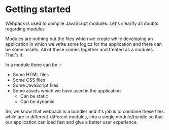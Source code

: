 # Getting started

Webpack is used to compile JavaScript modules. Let's clearify all doubts regarding _modules_

Modules are nothing but the files which we create while developing an application in which we write some logics for the application and there can be some assets. All of these comes together and treated as a modules. That's it.

In a module there can be :-

- Some HTML files
- Some CSS files
- Some JavaScript files
- Some assets which we have used in the application
  - Can be static
  - Can be dynamic

So, we know that webpack is a bundler and it's job is to combine these files while are in different-different modules, into a single module/bundle so that our application can load fast and give a better user experience.
